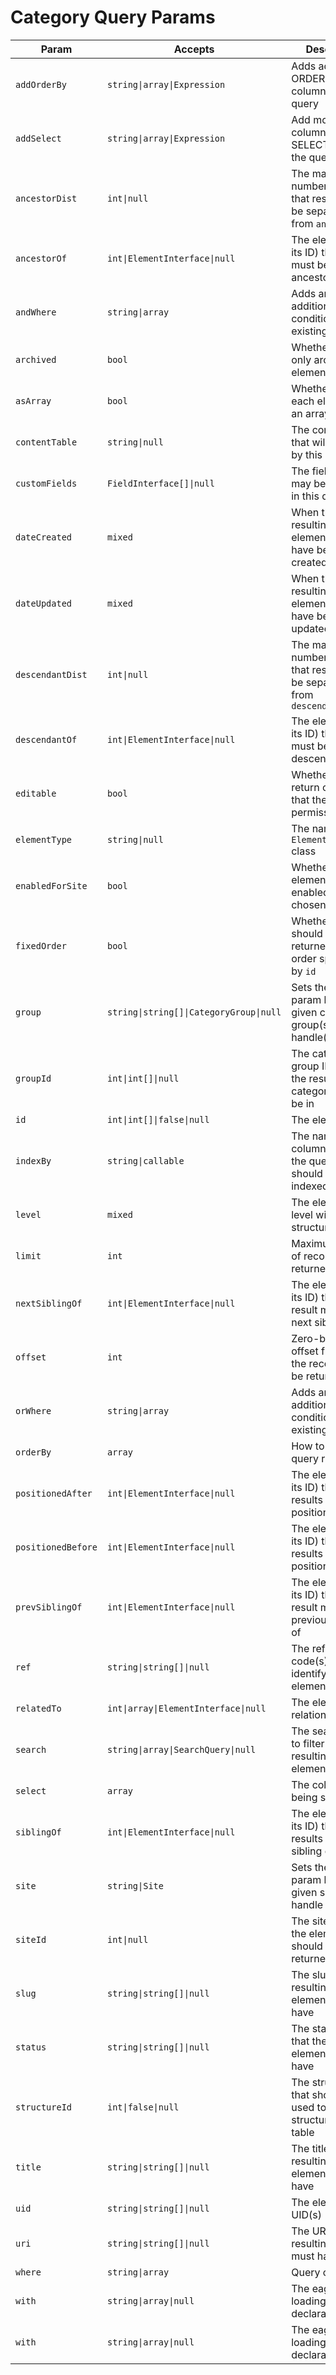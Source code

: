 # Category Query Params

Param              | Accepts                                 | Description
------------------ | --------------------------------------- | ---------------------------------------------------------------------------------
`addOrderBy`       | `string\|array\|Expression`             | Adds additional ORDER BY columns to the query
`addSelect`        | `string\|array\|Expression`             | Add more columns to the SELECT part of the query
`ancestorDist`     | `int\|null`                             | The maximum number of levels that results may be separated from `ancestorOf`
`ancestorOf`       | `int\|ElementInterface\|null`           | The element (or its ID) that results must be an ancestor of
`andWhere`         | `string\|array`                         | Adds an additional WHERE condition to the existing one
`archived`         | `bool`                                  | Whether to return only archived elements
`asArray`          | `bool`                                  | Whether to return each element as an array
`contentTable`     | `string\|null`                          | The content table that will be joined by this query
`customFields`     | `FieldInterface[]\|null`                | The fields that may be involved in this query
`dateCreated`      | `mixed`                                 | When the resulting elements must have been created
`dateUpdated`      | `mixed`                                 | When the resulting elements must have been last updated
`descendantDist`   | `int\|null`                             | The maximum number of levels that results may be separated from `descendantOf`
`descendantOf`     | `int\|ElementInterface\|null`           | The element (or its ID) that results must be a descendant of
`editable`         | `bool`                                  | Whether to only return categories that the user has permission to edit
`elementType`      | `string\|null`                          | The name of the `ElementInterface` class
`enabledForSite`   | `bool`                                  | Whether the elements must be enabled for the chosen site
`fixedOrder`       | `bool`                                  | Whether results should be returned in the order specified by `id`
`group`            | `string\|string[]\|CategoryGroup\|null` | Sets the `groupId` param based on a given category group(s)’s handle(s)
`groupId`          | `int\|int[]\|null`                      | The category group ID(s) that the resulting categories must be in
`id`               | `int\|int[]\|false\|null`               | The element ID(s)
`indexBy`          | `string\|callable`                      | The name of the column by which the query results should be indexed by
`level`            | `mixed`                                 | The element’s level within the structure
`limit`            | `int`                                   | Maximum number of records to be returned
`nextSiblingOf`    | `int\|ElementInterface\|null`           | The element (or its ID) that the result must be the next sibling of
`offset`           | `int`                                   | Zero-based offset from where the records are to be returned
`orWhere`          | `string\|array`                         | Adds an additional WHERE condition to the existing one
`orderBy`          | `array`                                 | How to sort the query results
`positionedAfter`  | `int\|ElementInterface\|null`           | The element (or its ID) that the results must be positioned after
`positionedBefore` | `int\|ElementInterface\|null`           | The element (or its ID) that the results must be positioned before
`prevSiblingOf`    | `int\|ElementInterface\|null`           | The element (or its ID) that the result must be the previous sibling of
`ref`              | `string\|string[]\|null`                | The reference code(s) used to identify the element(s)
`relatedTo`        | `int\|array\|ElementInterface\|null`    | The element relation criteria
`search`           | `string\|array\|SearchQuery\|null`      | The search term to filter the resulting elements by
`select`           | `array`                                 | The columns being selected
`siblingOf`        | `int\|ElementInterface\|null`           | The element (or its ID) that the results must be a sibling of
`site`             | `string\|Site`                          | Sets the `siteId` param based on a given site(s)’s handle
`siteId`           | `int\|null`                             | The site ID that the elements should be returned in
`slug`             | `string\|string[]\|null`                | The slug that resulting elements must have
`status`           | `string\|string[]\|null`                | The status(es) that the resulting elements must have
`structureId`      | `int\|false\|null`                      | The structure ID that should be used to join in the structureelements table
`title`            | `string\|string[]\|null`                | The title that resulting elements must have
`uid`              | `string\|string[]\|null`                | The element UID(s)
`uri`              | `string\|string[]\|null`                | The URI that the resulting element must have
`where`            | `string\|array`                         | Query condition
`with`             | `string\|array\|null`                   | The eager-loading declaration
`with`             | `string\|array\|null`                   | The eager-loading declaration
